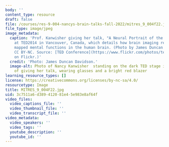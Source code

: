 ```yaml
---
body: ''
content_type: resource
draft: false
file: /courses/res-9-004-nancys-brain-talks-fall-2022/mitres_9_004f22.jpg
file_type: image/jpeg
image_metadata:
  caption: 'Prof. Kanwisher giving her talk, "A Neural Portrait of the Human Mind"
    at TED2014 in Vancouver, Canada, which details how brain imaging research has
    mapped mental functions in the human brain. (Photo by James Duncan Davidson. License:
    CC BY-NC. Source: [TED Conference](https://www.flickr.com/photos/tedconference/13269833385/)
    on Flickr.)'
  credit: 'Photo: James Duncan Davidson.'
  image-alt: Photo of Nancy Kanwisher  standing on the dark TED stage in the middle
    of giving her talk, wearing glasses and a bright red blazer
learning_resource_types: []
license: https://creativecommons.org/licenses/by-nc-sa/4.0/
resourcetype: Image
title: MITRES_9_004F22.jpg
uid: 3c7511a6-d389-4120-81e4-5e983e8af64f
video_files:
  video_captions_file: ''
  video_thumbnail_file: ''
  video_transcript_file: ''
video_metadata:
  video_speakers: ''
  video_tags: ''
  youtube_description: ''
  youtube_id: ''
---
```

